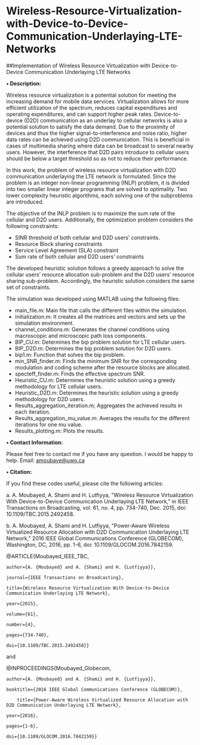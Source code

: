 # Wireless-Resource-Virtualization-with-Device-to-Device-Communication-Underlaying-LTE-Networks
##Implementation of Wireless Resource Virtualization with Device-to-Device Communication Underlaying LTE Networks

**• Description:**

Wireless resource virtualization is a potential solution for meeting the increasing demand for mobile data services. Virtualization allows for more efficient utilization of the spectrum, reduces capital expenditures and operating expenditures, and can support higher peak rates. Device-to-device (D2D) communication as an underlay to cellular networks is also a potential solution to satisfy the data demand. Due to the proximity of devices and thus the higher signal-to-interference and noise ratio, higher data rates can be achieved using D2D communication. This is beneficial in cases of multimedia sharing where data can be broadcast to several nearby users. However, the interference that D2D pairs introduce to cellular users should be below a target threshold so as not to reduce their performance. 

In this work, the problem of wireless resource virtualization with D2D communication underlaying the LTE network is formulated. Since the problem is an integer non-linear programming (INLP) problem, it is divided into two smaller linear integer programs that are solved to optimality. Two lower complexity heuristic algorithms, each solving one of the subproblems are introduced. 

The objective of the INLP problem is to maximize the sum rate of the cellular and D2D users. Additionally, the optimization problem considers the following constraints:
-	SINR threshold of both cellular and D2D users’ constraints.
-	Resource Block sharing constraints
-	Service Level Agreement (SLA) constraint 
-	Sum rate of both cellular and D2D users’ constraints 

The developed heuristic solution follows a greedy approach to solve the cellular users’ resource allocation sub-problem and the D2D users’ resource sharing sub-problem. Accordingly, the heuristic solution considers the same set of constraints.

The simulation was developed using MATLAB using the following files:
-	main_file.m: Main file that calls the different files within the simulation.
-	initialization.m: It creates all the matrices and vectors and sets up the simulation environment.
-	channel_conditions.m: Generates the channel conditions using macroscopic and microscopic path loss components.   
-	BIP_CU.m: Determines the bip problem solution for LTE cellular users.  
-	BIP_D2D.m: Determines the bip problem solution for D2D users.
-	bip1.m: Function that solves the bip problem.
-	min_SNR_finder.m: Finds the minimum SNR for the corresponding modulation and coding scheme after the resource blocks are allocated.
-	specteff_finder.m: Finds the effective spectrum SNR. 
-	Heuristic_CU.m: Determines the heuristic solution using a greedy methodology for LTE cellular users.  
-	Heuristic_D2D.m: Determines the heuristic solution using a greedy methodology for D2D users.
-	Results_aggregation_iteration.m; Aggregates the achieved results in each iteration.
-	Results_aggregation_mu_value.m: Averages the results for the different iterations for one mu value.
-	Results_plotting.m: Plots the results.

**• Contact Information:**

Please feel free to contact me if you have any question. I would be happy to help.
Email: amoubaye@uwo.ca 

**• Citation:**

If you find these codes useful, please cite the following articles:

a. A. Moubayed, A. Shami and H. Lutfiyya, "Wireless Resource Virtualization With Device-to-Device Communication Underlaying LTE Network," in IEEE Transactions on Broadcasting, vol. 61, no. 4, pp. 734-740, Dec. 2015, doi: 10.1109/TBC.2015.2492458.

b. A. Moubayed, A. Shami and H. Lutfiyya, "Power-Aware Wireless Virtualized Resource Allocation with D2D Communication Underlaying LTE Network," 2016 IEEE Global Communications Conference (GLOBECOM), Washington, DC, 2016, pp. 1-6, doi: 10.1109/GLOCOM.2016.7842159.

@ARTICLE{Moubayed_IEEE_TBC,
  	
	author={A. {Moubayed} and A. {Shami} and H. {Lutfiyya}},
	
	journal={IEEE Transactions on Broadcasting}, 
  	
	title={Wireless Resource Virtualization With Device-to-Device Communication Underlaying LTE Network}, 
  	
	year={2015},
  	
	volume={61},
  	
	number={4},
  	
	pages={734-740},
  	
	doi={10.1109/TBC.2015.2492458}}

and

@INPROCEEDINGS{Moubayed_Globecom,

  	author={A. {Moubayed} and A. {Shami} and H. {Lutfiyya}},

	booktitle={2016 IEEE Global Communications Conference (GLOBECOM)}, 
    
    	title={Power-Aware Wireless Virtualized Resource Allocation with D2D Communication Underlaying LTE Network}, 
  	
	year={2016},
	
	pages={1-6},
  	
	doi={10.1109/GLOCOM.2016.7842159}}

